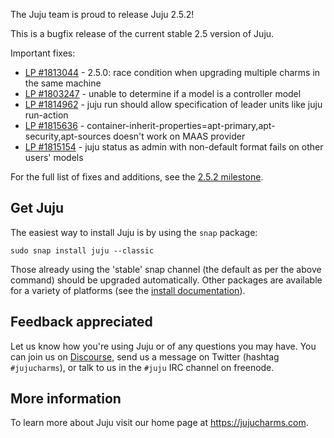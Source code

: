 The Juju team is proud to release Juju 2.5.2!

This is a bugfix release of the current stable 2.5 version of Juju.

Important fixes:

-   [LP #1813044](https://bugs.launchpad.net/juju/+bug/1813044) - 2.5.0: race condition when upgrading multiple charms in the same machine
-   [LP #1803247](https://bugs.launchpad.net/juju/+bug/1803247) - unable to determine if a model is a controller model
-   [LP #1814962](https://bugs.launchpad.net/juju/+bug/1814962) - juju run should allow specification of leader units like juju run-action
-   [LP #1815636](https://bugs.launchpad.net/juju/+bug/1815636) - container-inherit-properties=apt-primary,apt-security,apt-sources doesn't work on MAAS provider
-   [LP #1815154](https://bugs.launchpad.net/juju/+bug/1815154) - juju status as admin with non-default format fails on other users' models

For the full list of fixes and additions, see the [2.5.2 milestone](https://launchpad.net/juju/+milestone/2.5.2).

<h2 id="heading--get-juju">Get Juju</h2>

The easiest way to install Juju is by using the `snap` package:

    sudo snap install juju --classic

Those already using the 'stable' snap channel (the default as per the above command) should be upgraded automatically. Other packages are available for a variety of platforms (see the [install documentation](/t/installing-juju/1164)).

<h2 id="heading--feedback-appreciated">Feedback appreciated</h2>

Let us know how you're using Juju or of any questions you may have. You can join us on [Discourse](https://discourse.jujucharms.com/), send us a message on Twitter (hashtag `#jujucharms`), or talk to us in the `#juju` IRC channel on freenode.

<h2 id="heading--more-information">More information</h2>

To learn more about Juju visit our home page at <https://jujucharms.com>.

<!-- LINKS -->
